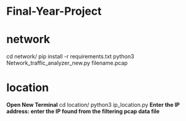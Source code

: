 # Final-Year-Project

# network

cd network/
pip install -r requirements.txt
python3 Network_traffic_analyzer_new.py filename.pcap

# location

**Open New Terminal**
cd location/
python3 ip_location.py
**Enter the IP address: enter the IP found from the filtering pcap data file**

